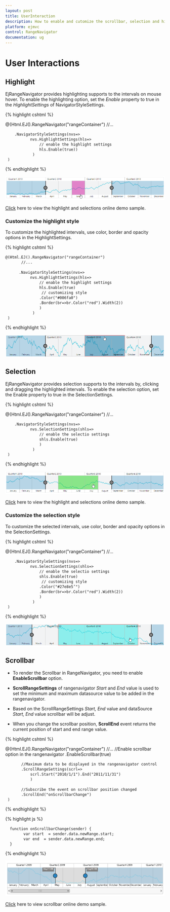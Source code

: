 ```yaml
---
layout: post
title: UserInteraction
description: How to enable and cutomize the scrollbar, selection and highlighting in ASP.NET MVC RangeNavigator.
platform: ejmvc
control: RangeNavigator
documentation: ug
---
```


# User Interactions

## Highlight

EjRangeNavigator provides highlighting supports to the intervals on mouse hover. To enable the highlighting option, set the *Enable* property to true in the *HighlightSettings* of NavigatorStyleSettings.

{% highlight cshtml %}

   @(Html.EJ().RangeNavigator("rangeContainer")
          //...

        .NavigatorStyleSettings(nvs=>
               nvs.HighlightSettings(hls=>
                   // enable the highlight settings
                   hls.Enable(true))
                )
     )

{% endhighlight %}


![](User-Interactions_images/User-Interactions_img1.png) 


[Click](http://mvc.syncfusion.com/demos/web/rangenavigator/rangehighlight) here to view the highlight and selections online demo sample.

### Customize the highlight style

To customize the highlighted intervals, use color, border and opacity options in the HighlightSettings.

{% highlight cshtml %}

    @(Html.EJ().RangeNavigator("rangeContainer")
           //...

          .NavigatorStyleSettings(nvs=>
               nvs.HighlightSettings(hls=>
                   // enable the highlight settings
                   hls.Enable(true)
                    // customizing style
                   .Color("#006fa0")
                   .Border(br=>br.Color("red").Width(2))
                   )
                )
     )


{% endhighlight %}

![](User-Interactions_images/User-Interactions_img2.png)


## Selection

EjRangeNavigator provides selection supports to the intervals by, clicking and dragging the highlighted intervals. To enable the selection option, set the Enable property to true in the SelectionSettings.

{% highlight cshtml %}

   @(Html.EJ().RangeNavigator("rangeContainer")
          //...

        .NavigatorStyleSettings(nvs=>
               nvs.SelectionSettings(shls=>
                   // enable the selectio settings
                   shls.Enable(true)
                   )
                )
     )

{% endhighlight %}


![](User-Interactions_images/User-Interactions_img3.png) 


[Click](http://mvc.syncfusion.com/demos/web/rangenavigator/rangehighlight) here to view the highlight and selections online demo sample.

### Customize the selection style

To customize the selected intervals, use color, border and opacity options in the SelectionSettings.

{% highlight cshtml %}

 @(Html.EJ().RangeNavigator("rangeContainer")
          //...

        .NavigatorStyleSettings(nvs=>
               nvs.SelectionSettings(shls=>
                   // enable the selectio settings
                   shls.Enable(true)
                    // customizing style
                   .Color("#27e8e5’")
                   .Border(br=>br.Color("red").Width(2))
                   )
                )
     )


{% endhighlight %}

![](User-Interactions_images/User-Interactions_img4.png)


## Scrollbar

* To render the Scrollbar in RangeNavigator, you need to enable **EnableScrollbar** option.
 
* **ScrollRangeSettings** of  rangenavigator *Start* and *End* value is used to set the minimum and maximum datasource value to be added in the rangenavigator.
 
* Based on the ScrollRangeSettings *Start, End* value and dataSource *Start, End* value scrollbar will be adjust.

* When you change the scrollbar position, **ScrollEnd** event returns the current position of start and end range value.

{% highlight cshtml %}

 @(Html.EJ().RangeNavigator("rangeContainer")
          //...
           //Enable scrollbar option in the rangenavigator
           .EnableScrollbar(true)
           
           //Maximum data to be displayed in the rangenavigator control
           .ScrollRangeSettings(scrl=>
               scrl.Start("2010/1/1").End("2011/11/31")
               )
               
           //Subscribe the event on scrollbar position changed 
           .ScrollEnd("onScrollbarChange")
     )
     
{% endhighlight %}
    
{% highlight js %} 

      function onScrollbarChange(sender) {
            var start  = sender.data.newRange.start;
            var end  = sender.data.newRange.end;
      }
      
{% endhighlight %}

![](User-Interactions_images/User-Interactions_img5.png)

[Click](http://mvc.syncfusion.com/demos/web/rangenavigator/rangescrollbar) here to view scrollbar online demo sample.